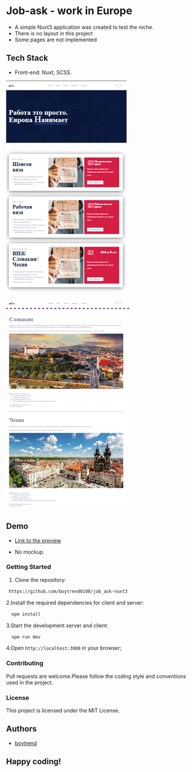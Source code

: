# Job-ask - work in Europe

- A simple Nuxt3 application was created to test the niche.
- There is no layout in this project
- Some pages are not implemented

## Tech Stack

- Front-end: Nuxt, SCSS.

![App Screenshot](https://github.com/boytrend0108/job_ask-nuxt3/blob/master/screenshots/Screenshot_1.png?raw=true)

![App Screenshot](https://github.com/boytrend0108/job_ask-nuxt3/blob/master/screenshots/Screenshot_2.png?raw=true)

## Demo

- [Link to the preview](https://job-ask-prod.netlify.app/)

- No mockup.

### Getting Started

1. Clone the repository:

```bash
 https://github.com/boytrend0108/job_ask-nuxt3
```

2.Install the required dependencies for client and server:

```bash
  npm install
```

3.Start the development server and client:

```bash
  npm run dev
```

4.Open `http://localhost:3000` in your browser;

### Contributing

Pull requests are welcome.Please follow the coding style and conventions used in the project.

### License

This project is licensed under the MIT License.

## Authors

- [boytrend](https://github.com/boytrend0108)

## Happy coding!
